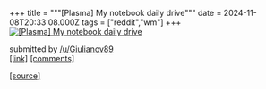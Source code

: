 +++
title = """[Plasma] My notebook daily drive"""
date = 2024-11-08T20:33:08.000Z
tags = ["reddit","wm"]
+++
[![[Plasma] My notebook daily drive](https://b.thumbs.redditmedia.com/xbVQs7fJ0lMDcW3psbuu7Pq5wVeM43X6f-LiXEXqqpw.jpg "[Plasma] My notebook daily drive")](https://www.reddit.com/r/unixporn/comments/1gmsc57/plasma_my_notebook_daily_drive/)

submitted by [/u/Giulianov89](https://www.reddit.com/user/Giulianov89)  
[\[link\]](https://www.reddit.com/gallery/1gmsc57) [\[comments\]](https://www.reddit.com/r/unixporn/comments/1gmsc57/plasma_my_notebook_daily_drive/)

[[source]](https://www.reddit.com/r/unixporn/comments/1gmsc57/plasma_my_notebook_daily_drive/)
